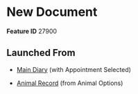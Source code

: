 # New Document

**Feature ID** 27900

## Launched From

- [Main Diary](Main%20Diary.md) (with Appointment Selected)

- [Animal Record](Animal%20Record.md) (from Animal Options)









































































